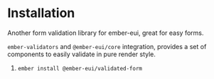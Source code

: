 <EuiPageHeader>
  <EuiPageHeaderSection>
    <EuiTitle @size="l">
      <h1>
        Installation
      </h1>
    </EuiTitle>
  </EuiPageHeaderSection>
</EuiPageHeader>

Another form validation library for ember-eui, great for easy forms.

`ember-validators` and `@ember-eui/core` integration, provides a set of components to easily validate in pure render style.

1. `ember install @ember-eui/validated-form`